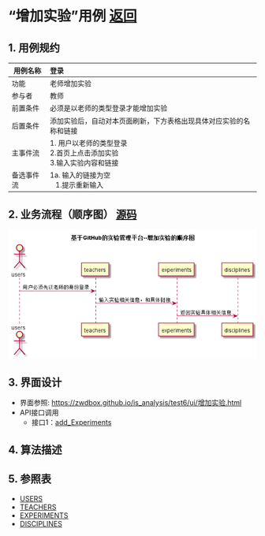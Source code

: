 # “增加实验”用例 [返回](../README.md)

## 1. 用例规约

|用例名称|登录|
|-------|:-------------|
|功能|老师增加实验|
|参与者|教师|
|前置条件| 必须是以老师的类型登录才能增加实验 |
|后置条件|添加实验后，自动对本页面刷新，下方表格出现具体对应实验的名称和链接|
|主事件流| 1. 用户以老师的类型登录<br/>2.首页上点击添加实验<br/>3.输入实验内容和链接|
|备选事件流|1a. 输入的链接为空 <br/>&nbsp;&nbsp; 1.提示重新输入 <br/>|

## 2. 业务流程（顺序图） [源码](../src/addExperiments.puml)

![增加实验](../addExperiments.png) 


## 3. 界面设计
- 界面参照: https://zwdbox.github.io/is_analysis/test6/ui/增加实验.html
- API接口调用
    - 接口1：[add_Experiments](../接口/add_Experiments.md)

## 4. 算法描述 
    
## 5. 参照表

- [USERS](../数据库设计.md/#USERS)
- [TEACHERS](../数据库设计.md/#TEACHERS)
- [EXPERIMENTS](../数据库设计.md/#EXPERIMENTS)
- [DISCIPLINES](../数据库设计.md/#DISCIPLINES)
